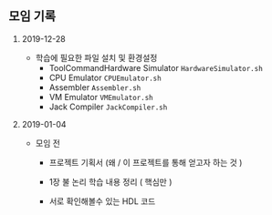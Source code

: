 ## 모임 기록

1. 2019-12-28 
   - 학습에 필요한  파일 설치 및 환경설정
     - ToolCommandHardware Simulator `HardwareSimulator.sh`
     - CPU Emulator `CPUEmulator.sh`
     - Assembler `Assembler.sh`
     - VM Emulator `VMEmulator.sh`
     - Jack Compiler `JackCompiler.sh`

2. 2019-01-04 
   - 모임 전

     - 프로젝트 기획서  (왜 / 이 프로젝트를 통해 얻고자 하는 것 )

     - 1장 불 논리 학습 내용 정리 ( 핵심만 )

     - 서로 확인해볼수 있는 HDL 코드